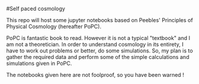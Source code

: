 #Self paced cosmology

This repo will host some jupyter notebooks based on Peebles' Principles of Physical Cosmology (hereafter PoPC).

PoPC is fantastic book to read. However it is not a typical "textbook" and I am not a theoretician. In order to understand cosmology in its entirety, I have to work out problems or better, do some simulations. So, my plan is to gather the required data and perform some of the simple calculations and simulations given in PoPC. 

The notebooks given here are not foolproof, so you have been warned !
